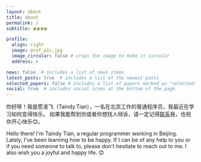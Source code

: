 ```yaml
---
layout: about
title: about
permalink: /
subtitle: 🍀🍀🍀🍀

profile:
  align: right
  image: prof_pic.jpg
  image_circular: false # crops the image to make it circular
  address: >

news: false  # includes a list of news items
latest_posts: true  # includes a list of the newest posts
selected_papers: false # includes a list of papers marked as "selected={true}"
social: true  # includes social icons at the bottom of the page
---
```

​		你好呀！我是愿凌飞（Taindy.Tian），一名在北京工作的普通程序员，我最近在学习如何变得快乐。
如果我能帮到你或者你想找人倾诉，请一定记得[联系](mailto:tian-pengfei@foxmail.com)我，也祝你开心快乐😊。

Hello there! I'm Taindy Tian, a regular programmer working in Beijing. Lately, I've been learning how to be happy. If I can be of any help to you or if you need someone to talk to, please don't hesitate to reach out to me. I also wish you a joyful and happy life. 😊
